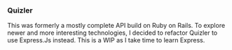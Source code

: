 ### Quizler 

This was formerly a mostly complete API build on Ruby on Rails. 
To explore newer and more interesting technologies, I decided to refactor Quizler to use Express.Js instead. 
This is a WIP as I take time to learn Express.
